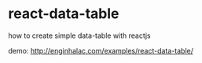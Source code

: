 # react-data-table
how to create simple data-table with reactjs

demo: http://enginhalac.com/examples/react-data-table/
